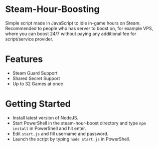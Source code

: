 # Steam-Hour-Boosting
Simple script made in JavaScript to idle in-game hours on Steam. Recommended to people who has server to boost on, for example VPS, where you can boost 24/7 without paying any additional fee for script/service provider.

# Features
- Steam Guard Support
- Shared Secret Support
- Up to 32 Games at once

# Getting Started
- Install latest version of NodeJS.
- Start PowerShell in the steam-hour-boost directory and type `npm install` in PowerShell and hit enter.
- Edit `start.js` and fill username and  password.
- Launch the script by typing `node start.js` in PowerShell.

